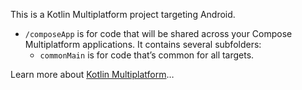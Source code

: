 This is a Kotlin Multiplatform project targeting Android.

* `/composeApp` is for code that will be shared across your Compose Multiplatform applications.
  It contains several subfolders:
  - `commonMain` is for code that’s common for all targets.



Learn more about [Kotlin Multiplatform](https://www.jetbrains.com/help/kotlin-multiplatform-dev/get-started.html)…